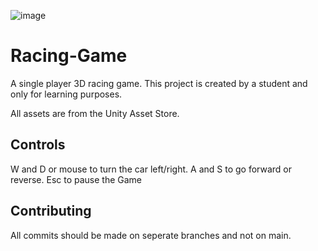 ![image](https://github.com/SiamNgu/Racing-Game/assets/81570033/fc6a1885-f7c2-4acd-9a88-fc6953085838)

# Racing-Game
A single player 3D racing game. This project is created by a student and only for learning purposes.

All assets are from the Unity Asset Store.

## Controls
W and D or mouse to turn the car left/right.
A and S to go forward or reverse.
Esc to pause the Game

## Contributing
All commits should be made on seperate branches and not on main.
